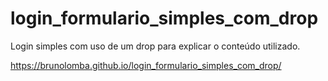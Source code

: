 # login_formulario_simples_com_drop
Login simples com uso de um drop para explicar o conteúdo utilizado.

https://brunolomba.github.io/login_formulario_simples_com_drop/
